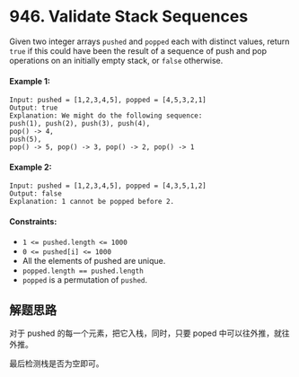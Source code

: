 # 946. Validate Stack Sequences

Given two integer arrays `pushed` and `popped` each with distinct values, return `true` if this could have been the result of a sequence of push and pop operations on an initially empty stack, or `false` otherwise.


#### Example 1:

```
Input: pushed = [1,2,3,4,5], popped = [4,5,3,2,1]
Output: true
Explanation: We might do the following sequence:
push(1), push(2), push(3), push(4),
pop() -> 4,
push(5),
pop() -> 5, pop() -> 3, pop() -> 2, pop() -> 1
```

#### Example 2:

```
Input: pushed = [1,2,3,4,5], popped = [4,3,5,1,2]
Output: false
Explanation: 1 cannot be popped before 2.
``` 

#### Constraints:

+ `1 <= pushed.length <= 1000`
+ `0 <= pushed[i] <= 1000`
+ All the elements of pushed are unique.
+ `popped.length == pushed.length`
+ `popped` is a permutation of `pushed`.

## 解题思路

对于 pushed 的每一个元素，把它入栈，同时，只要 poped 中可以往外推，就往外推。

最后检测栈是否为空即可。
